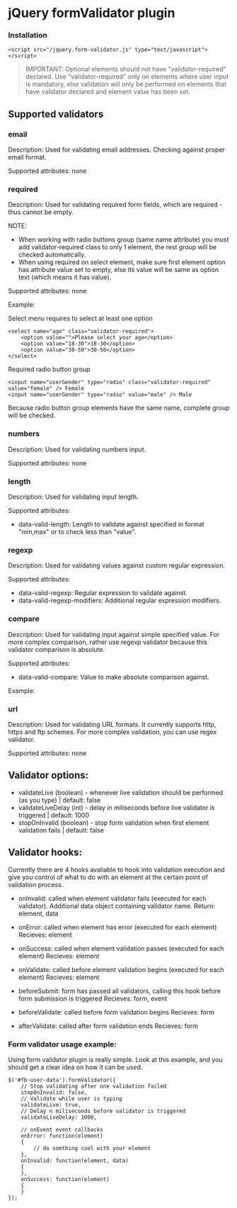 jQuery formValidator plugin
=========================================

### Installation

    <script src="/jquery.form-validator.js" type="text/javascript"></script>

> IMPORTANT: Optional elements should not have "validator-required" declared. Use "validator-required" only on elements
where user input is mandatory, else validation will only be performed on elements that have validator declared and element
value has been set.

Supported validators
--------------------

### email
Description: Used for validating email addresses. Checking against proper email format.

Supported attributes: none

### required
Description: Used for validating required form fields, which are required - thus cannot be empty. 

NOTE:
 * When working with radio buttons group (same name attribute) you must add validator-required class to only 1 element,
    the rest group will be checked automatically.
 * When using required on select element, make sure first element option has attribute value set to empty, else its value
will be same as option text (which means it has value).

Supported attributes: none

Example:

Select menu requires to select at least one option

    <select name="age" class="validator-required">
        <option value="">Please select your age</option>
        <option value="18-30">18-30</option>
        <option value="30-50">30-50</option>
    </select>

Required radio button group

    <input name="userGender" type="radio" class="validator-required" value="female" /> Female
    <input name="userGender" type="radio" value="male" /> Male

Because radio button group elements have the same name, complete group will be checked.

### numbers
Description: Used for validating numbers input.

Supported attributes: none

### length
Description: Used for validating input length.

Supported attributes:
- data-valid-length: Length to validate against specified in format "min,max" or to check less than "value".

### regexp
Description: Used for validating values against custom regular expression.

Supported attributes:
- data-valid-regexp: Regular expression to validate against.
- data-valid-regexp-modifiers: Additional regular expression modifiers.

### compare
Description: Used for validating input against simple specified value. For more complex comparison, rather
use regexp validator because this validator comparison is absolute.

Supported attributes:
- data-valid-compare: Value to make absolute comparison against.

Example:

### url
Description: Used for validating URL formats. It currently supports http, https and ftp schemes.
For more complex validation, you can use regex validator.

Supported attributes: none

Validator options:
------------------
- validateLive (boolean) - whenever live validation should be performed (as you type) | default: false
- validateLiveDelay (int) - delay in miliseconds before live validator is triggered | default: 1000
- stopOnInvalid (boolean) - stop form validation when first element validation fails | default: false

Validator hooks:
----------------
Currently there are 4 hooks avaliable to hook into validation execution and give you control
of what to do with an element at the certain point of validation process.

- onInvalid: called when element validator fails (executed for each validator). Additional data object containing validator name.
    Return: element, data
- onError: called when element has error (executed for each element)
    Recieves: element
- onSuccess: called when element validation passes (executed for each element)
    Recieves: element
- onValidate: called before element validation begins (executed for each element)
  Recieves: element

- beforeSubmit: form has passed all validators, calling this hook before form submission is triggered
    Recieves: form, event
- beforeValidate: called before form validation begins
    Recieves: form
- afterValidate: called after form validation ends
    Recieves: form


### Form validator usage example:
Using form validator plugin is really simple. Look at this example, and you should get a clear idea on how it can be used.

    $('#fb-user-data').formValidator({       
        // Stop validating after one validation failed
        stopOnInvalid: false,
        // Validate while user is typing
        validateLive: true,
        // Delay n miliseconds before validator is triggered
        validateLiveDelay: 1000,

        // onEvent event callbacks
        onError: function(element)
        {
            // do somthing cool with your element
        },
        onInvalid: function(element, data)
        {
        },
        onSuccess: function(element)
        {
        }
    });



